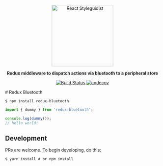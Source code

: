 <div align="center" markdown="1">

<img src="docs/logo.jpg" alt="React Styleguidist" width="200">

**Redux middleware to dispatch actions via bluetooth to a peripheral store**

[![Build Status](https://travis-ci.org/jvallelunga/redux-bluetooth.svg?branch=master)](https://travis-ci.org/jvallelunga/redux-bluetooth)
[![codecov](https://codecov.io/gh/jvallelunga/redux-bluetooth/branch/master/graph/badge.svg)](https://codecov.io/gh/jvallelunga/redux-bluetooth)

</div>
# Redux Bluetooth



```shell
$ npm install redux-bluetooth
```

```javascript
import { dummy } from 'redux-bluetooth';

console.log(dummy());
// hello world!
```

## Development
PRs are welcome. To begin developing, do this:
```shell
$ yarn install # or npm install
```
